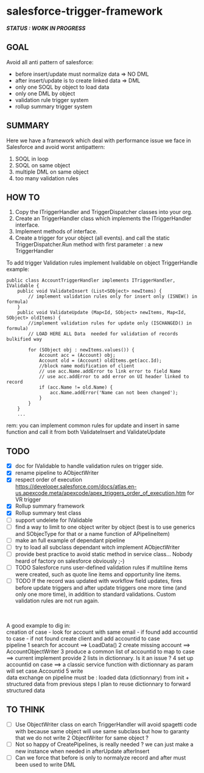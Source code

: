 # salesforce-trigger-framework

**_STATUS : WORK IN PROGRESS_**

## GOAL

Avoid all anti pattern of salesforce:
- before insert/update must normalize data => NO DML
- after insert/update is to create linked data => DML
- only one SOQL by object to load data
- only one DML by object
- validation rule trigger system
- rollup summary trigger system


## SUMMARY

<p>Here we have a framework which deal with performance issue we face in Salesforce and avoid worst antipattern:
<ol>
<li>SOQL in loop</li>
<li>SOQL on same object</li>
<li>multiple DML on same object</li>
<li>too many validation rules</li>
</ol>
</p>

## HOW TO

<ol>
	<li>Copy the ITriggerHandler and TriggerDispatcher classes into your org.</li>
	<li>Create an <MyObject>TriggerHandler class which implements the ITriggerHandler interface.</li>
	<li>Implement methods of interface.</li>
	<li>Create a trigger for your object (all events). and call the static TriggerDispatcher.Run method with first parameter : a new TriggerHandler</li>
</ol>

To add trigger Validation rules implement Ivalidable on object TriggerHandle
example:
```
public class AccountTriggerHandler implements ITriggerHandler, IValidable {
    public void ValidateInsert (List<SObject> newItems) {
        // implement validation rules only for insert only (ISNEW() in formula)
    }
    public void ValidateUpdate (Map<Id, SObject> newItems, Map<Id, SObject> oldItems) {
        //implement validation rules for update only (ISCHANGED() in formula)
        // LOAD HERE ALL Data  needed for validation of records bulkified way

        for (SObject obj : newItems.values()) {
            Account acc = (Account) obj;
            Account old = (Account) oldItems.get(acc.Id);
            //block name modification of client
            // use acc.Name.addError to link error to field Name
            // use acc.addError to add error on UI header linked to record
            if (acc.Name != old.Name) {
                acc.Name.addError('Name can not been changed');
            }
        }
    }
    ...
```
rem: you can implement common rules for update and insert in same function and call it from both ValidateInsert and ValidateUpdate

## TODO
- [x] doc for IValidable to handle validation rules on trigger side.
- [x] rename pipeline to AObjectWriter
- [x] respect order of execution https://developer.salesforce.com/docs/atlas.en-us.apexcode.meta/apexcode/apex_triggers_order_of_execution.htm for VR trigger
- [x] Rollup summary framework
- [x] Rollup summary test class
- [ ] support undelete for IValidable
- [ ] find a way to limit to one object writer by object (best is to use generics and SObjecType for that or a name function of APipelineItem)
- [ ] make an full example of dependant pipeline
- [ ] try to load all subclass dependant witch implement AObjectWriter
- [ ] provide best practice to avoid static method in service class... Nobody heard of factory on salesforce obviously ;-)
- [ ] TODO Salesforce runs user-defined validation rules if multiline items were created, such as quote line items and opportunity line items.
- [ ] TODO If the record was updated with workflow field updates, fires before update triggers and after update triggers one more time (and only one more time), in addition to standard validations. Custom validation rules are not run again.
<br>
<br>
A good example to dig in:<br>
creation of case
- look for account with same email
- if found add accountid to case
- if not found create client and add accountid to case
<br>
pipeline
1 search for account ==> LoadData()
2 create missing account ==> AccountObjectWriter
3 produce a common list of accountid to map to case ==> current implement provide 2 lists in dictionnary. Is it an issue ?
4 set up accountid on case ==> a classic service function with dictionnary as param will set case.Accountid
5 write
<br>
data exchange on pipeline must be :
loaded data (dictionnary) from init
+ structured data from previous steps
I plan to reuse dictionnary to forward structured data
<br>

## TO THINK

- [ ] Use ObjectWriter class on earch TriggerHandler will avoid spagetti code with because same object will use same subclass but how to garanty that we do not write 2 ObjectWriter for same object ?
- [ ] Not so happy of CreatePipelines, is really needed ? we can just make a new instance when needed in afterUpdate afterInsert
- [ ] Can we force that before is only to normalyze record and after must been used to write DML
<br>
